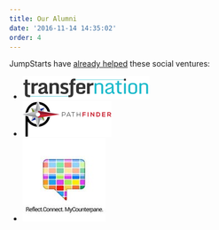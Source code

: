 ```yaml
---
title: Our Alumni
date: '2016-11-14 14:35:02'
order: 4
---
```

JumpStarts have <u>already helped</u> these social ventures:  



<div class="mt4">
<ul class="list db ml0 mt4 center tc">
 <li class="fl mr2 db mh3">
   <a href="http://transfernation.org/" target="_blank">
   <img src="/uploads/transfernation-logo-3.png"/>
   </a>
 </li>
 <li class="fl mr2 db mh3">
   <a href="https://www.pathfinder.vet/" target="_blank">
   <img src="/uploads/pathfinder-logo.png"/>
   </a>
 </li>
 <li class="fl mr2 db mh3">
   <a href="http://www.mycounterpane.com/" target="_blank">
    <img src="/uploads/mcp-logo-4.jpg"/>
    </a>
 </li>
</ul>
</div>
